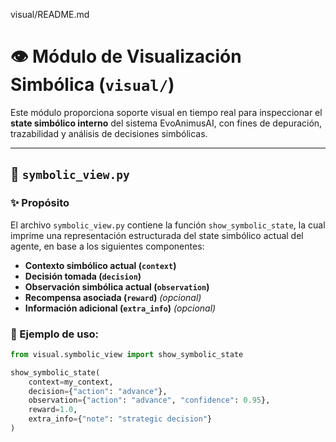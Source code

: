 visual/README.md
# 👁️ Módulo de Visualización Simbólica (`visual/`)

Este módulo proporciona soporte visual en tiempo real para inspeccionar el **state simbólico interno** del sistema EvoAnimusAI, con fines de depuración, trazabilidad y análisis de decisiones simbólicas.

---

## 📄 `symbolic_view.py`

### ✨ Propósito

El archivo `symbolic_view.py` contiene la función `show_symbolic_state`, la cual imprime una representación estructurada del state simbólico actual del agente, en base a los siguientes componentes:

- **Contexto simbólico actual (`context`)**
- **Decisión tomada (`decision`)**
- **Observación simbólica actual (`observation`)**
- **Recompensa asociada (`reward`)** *(opcional)*
- **Información adicional (`extra_info`)** *(opcional)*

### 🧪 Ejemplo de uso:

```python
from visual.symbolic_view import show_symbolic_state

show_symbolic_state(
    context=my_context,
    decision={"action": "advance"},
    observation={"action": "advance", "confidence": 0.95},
    reward=1.0,
    extra_info={"note": "strategic decision"}
)
